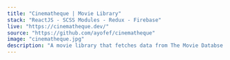 ```yaml
---
title: "Cinematheque | Movie Library"
stack: "ReactJS - SCSS Modules - Redux - Firebase"
live: "https://cinematheque.dev/"
source: "https://github.com/ayofef/cinematheque"
image: "cinematheque.jpg"
description: "A movie library that fetches data from The Movie Databse and displays it with a crispy UI. Users get to explore all movies and tv series across different genres and categories and even get similar movies and tv series of movies they viewed. Each movies and tv series fetches details like the status of the movie (released or in production), release year, synopsis, ratings, cast and trailer that can be view directly from the details page. I enjoyed working on this project so much that I had to add authentication and allow users to add movies and tv series to their collection, mark movies as watched and also remove movies from their collection."
---
```

